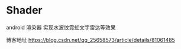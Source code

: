 # Shader
android 渲染器 实现水波纹霓虹文字雷达等效果



博客地址 https://blog.csdn.net/qq_25658573/article/details/81061485
